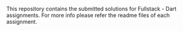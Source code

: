 This repository contains the submitted solutions for Fullstack - Dart assignments.
For more info please refer the readme files of each assignment.
